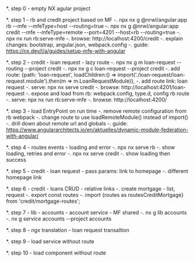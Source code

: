 *. step 0 - empty NX agular project

*. step 1 - rb and credit project based on MF
-. npx nx g @nrwl/angular:app rb --mfe --mfeType=host --routing=true
-. npx nx g @nrwl/angular:app credit --mfe --mfeType=remote --port=4201 --host=rb --routing=true
-. npx nx run rb:serve-mfe
-. browse: http://localhost:4200/credit
-. explain changes: bootstrap, angular.json, webpack.config
-. guide: https://nx.dev/l/a/guides/setup-mfe-with-angular

*. step 2 - credit - loan request - lazy route
-. npx nx g m loan-request --routing --project credit
-. npx nx g c loan-request --project credit
-. add route: {path: 'loan-request', loadChildren:() => import('./loan-request/loan-request.module').then(m => m.LoanRequestModule)},
-. add route link: <a routerLink="/loan-request">loan request</a>
-. serve: npx nx serve credit
-. browse: http://localhost:4201/loan-request
-. expose and load from rb: webpack.config, type.d, config rb route
-. serve: npx nx run rb:serve-mfe
-. browse: http://localhost:4200/

*. step 3 - load EntryPoint on run time
-. remove remote configuration from rb webpack
-. change route to use loadRemoteModule() instead of import()
-. drill down about remote url and globals
-. guide: https://www.angulararchitects.io/en/aktuelles/dynamic-module-federation-with-angular/

*. step 4 - routes events - loading and error
-. npx nx serve rb
-. show loading, retries and error
-. npx nx serve credit
-. show loading then success

*. step 5 - credit - loan request - pass params: link to homepage
-. different homepage link

*. step 6 - credit - loans CRUD - relative links
-. create mortgage - list, request
-. export const routes
-. import {routes as routesCreditMortgage} from 'credit/mortgage-routes';

*. step 7 - lib - accounts - account service - MF shared
-. nx g lib accounts
-. nx g service accounts --project accounts

*. step 8 - ngx translation - loan request transaltion

*. step 9 - load service without route

*. step 10 - load component without route
